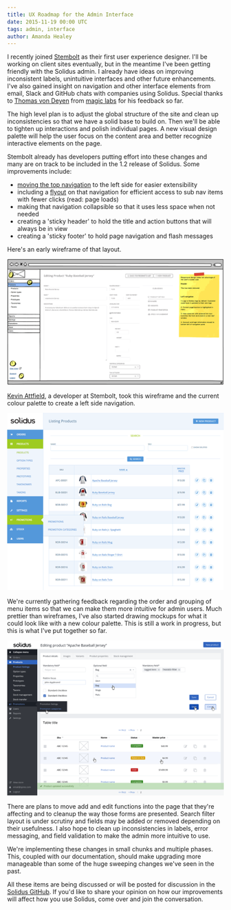 ```yaml
---
title: UX Roadmap for the Admin Interface
date: 2015-11-19 00:00 UTC
tags: admin, interface
author: Amanda Healey
---
```


I recently joined [Stembolt](http://stembolt.com/) as
their first user experience designer. I'll be working on client sites eventually,
but in the meantime I've been getting friendly with the Solidus admin. I already
have ideas on improving inconsistent labels, unintuitive interfaces and other
future enhancements. I've also gained insight on navigation and other interface
elements from email, Slack and GitHub chats with companies using Solidus. Special
thanks to [Thomas von Deyen](https://github.com/tvdeyen)
from [magic labs](https://magiclabs.de/en/home) for his
feedback so far.

The high level plan is to adjust the global structure of the site and clean up
inconsistencies so that we have a solid base to build on. Then we'll be able to
tighten up interactions and polish individual pages. A new visual design palette
will help the user focus on the content area and better recognize interactive
elements on the page.

Stembolt already has developers putting effort into these changes and many are
on track to be included in the 1.2 release of Solidus. Some improvements include:

 * [moving the top navigation](https://github.com/solidusio/solidus/issues/487)
   to the left side for easier extensibility
 * including a [flyout](https://github.com/solidusio/solidus/issues/505)
   on that navigation for efficient access to sub nav items with fewer
   clicks (read: page loads)
 * making that navigation collapsible so that it uses less space when not needed
 * creating a 'sticky header' to hold the title and action buttons that will
   always be in view
 * creating a 'sticky footer' to hold page navigation and flash messages

Here's an early wireframe of that layout.

![left navigation wireframe](2015-11-19-ux-roadmap-for-the-admin-interface/left-nav-sidebar.png)

[Kevin Attfield](https://github.com/Sinetheta), a
developer at Stembolt, took this wireframe and the current colour palette to
create a left side navigation.

![left navigation screenshot](2015-11-19-ux-roadmap-for-the-admin-interface/solidus-left-nav.png)

We're currently gathering feedback regarding the order and grouping of menu
items so that we can make them more intuitive for admin users. Much prettier
than wireframes, I've also started drawing mockups for what it could look like
with a new colour palette. This is still a work in progress, but this is what
I've put together so far.

![potential Solidus branding](2015-11-19-ux-roadmap-for-the-admin-interface/solidus-branding.png)

There are plans to move add and edit functions into the page that they're
affecting and to cleanup the way those forms are presented. Search filter layout
is under scrutiny and fields may be added or removed depending on their
usefulness. I also hope to clean up inconsistencies in labels, error messaging,
and field validation to make the admin more intuitive to use.

We're implementing these changes in small chunks and multiple phases. This,
coupled with our documentation, should make upgrading more manageable than some of
the huge sweeping changes we've seen in the past.

All these items are being discussed or will be posted for discussion in the
[Solidus GitHub](https://github.com/solidusio/solidus/issues). If you'd like to share your opinion on how our improvements will
affect how you use Solidus, come over and join the conversation.
